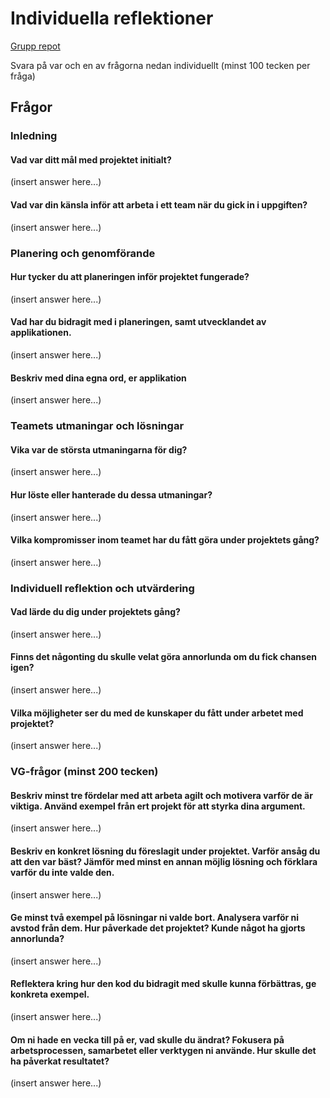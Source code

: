 # Individuella reflektioner
[Grupp repot](https://github.com/Grupparbete-Iteration-Nation/Yum-Yum-Gimme-Sum-Grupparbete?tab=readme-ov-file)


Svara på var och en av frågorna nedan individuellt (minst 100 tecken per fråga)

## Frågor

### Inledning

#### Vad var ditt mål med projektet initialt?

(insert answer here...)

#### Vad var din känsla inför att arbeta i ett team när du gick in i uppgiften?

(insert answer here...)

### Planering och genomförande

#### Hur tycker du att planeringen inför projektet fungerade?

(insert answer here...)

#### Vad har du bidragit med i planeringen, samt utvecklandet av applikationen.

(insert answer here...)

#### Beskriv med dina egna ord, er applikation

(insert answer here...)

### Teamets utmaningar och lösningar

#### Vika var de största utmaningarna för dig?

(insert answer here...)

#### Hur löste eller hanterade du dessa utmaningar?

(insert answer here...)

#### Vilka kompromisser inom teamet har du fått göra under projektets gång?

(insert answer here...)

### Individuell reflektion och utvärdering

#### Vad lärde du dig under projektets gång?

(insert answer here...)

#### Finns det någonting du skulle velat göra annorlunda om du fick chansen igen?

(insert answer here...)

#### Vilka möjligheter ser du med de kunskaper du fått under arbetet med projektet?

(insert answer here...)

### VG-frågor (minst 200 tecken)

#### Beskriv minst tre fördelar med att arbeta agilt och motivera varför de är viktiga. Använd exempel från ert projekt för att styrka dina argument.

(insert answer here...)

#### Beskriv en konkret lösning du föreslagit under projektet. Varför ansåg du att den var bäst? Jämför med minst en annan möjlig lösning och förklara varför du inte valde den.

(insert answer here...)

#### Ge minst två exempel på lösningar ni valde bort. Analysera varför ni avstod från dem. Hur påverkade det projektet? Kunde något ha gjorts annorlunda?

(insert answer here...)

#### Reflektera kring hur den kod du bidragit med skulle kunna förbättras, ge konkreta exempel.

(insert answer here...)

#### Om ni hade en vecka till på er, vad skulle du ändrat? Fokusera på arbetsprocessen, samarbetet eller verktygen ni använde. Hur skulle det ha påverkat resultatet?

(insert answer here...)
